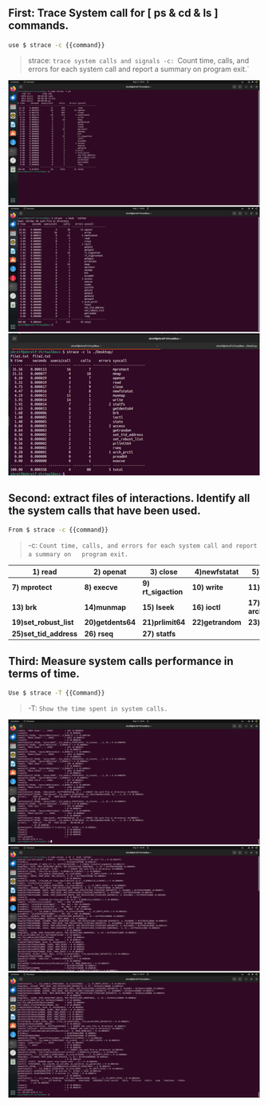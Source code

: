 ## First: Trace System call for [ ps & cd & ls ] commands.
```bash
use $ strace -c {{command}}
```
>strace: `trace system calls and signals
   -c: `Count time, calls, and errors for each system call and report a summary on   program exit.`

 ![trace-ps](Images/trace-ps.png)
 ![cd-trace](Images/cd-trace.png)
 ![trace-ls](Images/trace-ls.png)
 
## Second: extract files of interactions. Identify all the system        calls that have been used.
```bash
From $ strace -c {{command}}
```
>-c: `Count time, calls, and errors for each system call and report a summary on   program exit.`

| 1) read                | 2) openat         | 3) close            | 4)newfstatat     | 5) mmap            | 6)getdents64   |
| ---------------------- | ----------------- | ------------------- | ---------------- | ------------------ | -------------- |
| **7) mprotect**        | **8) execve**     | **9) rt_sigaction** | **10) write**    | **11) prctl**      | **12)pread64** |
| **13) brk**            | **14)munmap**     | **15) lseek**       | **16) ioctl**    | **17) arch_prctl** | **18) access** |
| **19)set_robust_list** | **20)getdents64** | **21)prlimit64**    | **22)getrandom** | **23)geteuid**     | **24) futex**  |
| **25)set_tid_address** | **26) rseq**      | **27) statfs**      |                  |                    |                |

## Third: Measure system calls performance in terms of time.
  ```bash
  Use $ strace -T {{Command}}
```
> -T:  `Show the time spent in system calls.`

 ![trace-T-ps](Images/trace-T-ps.png)
 ![trace-T-cd](Images/trace-T-cd.png)
 ![trace-T-ls](Images/trace-T-ls.png)
